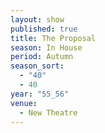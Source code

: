 ```yaml
---
layout: show
published: true
title: The Proposal
season: In House
period: Autumn
season_sort: 
  - "40"
  - 40
year: "55_56"
venue: 
  - New Theatre
---
```


